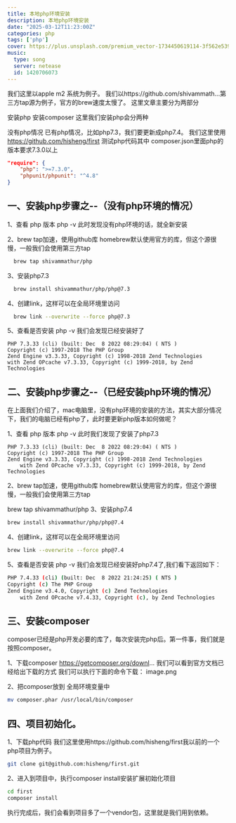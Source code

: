```yaml
---
title: 本地php环境安装
description: 本地php环境安装
date: "2025-03-12T11:23:00Z"
categories: php
tags: ['php']
cover: https://plus.unsplash.com/premium_vector-1734450619114-3f562e539869?q=80&w=1548&auto=format&fit=crop&ixlib=rb-4.1.0&ixid=M3wxMjA3fDB8MHxwaG90by1wYWdlfHx8fGVufDB8fHx8fA%3D%3D
music:
  type: song
  server: netease
  id: 1420706073
---
```

我们这里以apple m2 系统为例子。
我们以https://github.com/shivammath...第三方tap源为例子，官方的brew速度太慢了。
这里文章主要分为两部分

安装php
安装composer
这里我们安装php会分两种

没有php情况
已有php情况，比如php7.3，我们要更新成php7.4。
我们这里使用 https://github.com/hisheng/first 测试php代码其中
composer.json里面php的版本要求7.3.0以上
```json
"require": {
    "php": ">=7.3.0",
    "phpunit/phpunit": "^4.8"
}
```
## 一、安装php步骤之--（没有php环境的情况）
1、查看 php 版本
php -v
此时发现没有php环境的话，就全新安装

2、brew tap加速，使用github库
homebrew默认使用官方的库，但这个源很慢，一般我们会使用第三方tap

```bash
  brew tap shivammathur/php
```

3、安装php7.3
```bash
  brew install shivammathur/php/php@7.3
```
4、创建link，这样可以在全局环境里访问
```bash
  brew link --overwrite --force php@7.3
```
5、查看是否安装 php -v
我们会发现已经安装好了

```
PHP 7.3.33 (cli) (built: Dec  8 2022 08:29:04) ( NTS )
Copyright (c) 1997-2018 The PHP Group
Zend Engine v3.3.33, Copyright (c) 1998-2018 Zend Technologies
with Zend OPcache v7.3.33, Copyright (c) 1999-2018, by Zend Technologies
```
## 二、安装php步骤之--（已经安装php环境的情况）
在上面我们介绍了，mac电脑里，没有php环境的安装的方法，其实大部分情况下，我们的电脑已经有php了，此时要更新php版本如何做呢？

1、查看 php 版本
php -v
此时我们发现了安装了php7.3
```
PHP 7.3.33 (cli) (built: Dec  8 2022 08:29:04) ( NTS )
Copyright (c) 1997-2018 The PHP Group
Zend Engine v3.3.33, Copyright (c) 1998-2018 Zend Technologies
    with Zend OPcache v7.3.33, Copyright (c) 1999-2018, by Zend Technologies
```
2、brew tap加速，使用github库
homebrew默认使用官方的库，但这个源很慢，一般我们会使用第三方tap

brew tap shivammathur/php
3、安装php7.4
```bash
brew install shivammathur/php/php@7.4
```
4、创建link，这样可以在全局环境里访问
```bash
brew link --overwrite --force php@7.4
```
5、查看是否安装 php -v
我们会发现已经安装好php7.4了,我们看下返回如下：
```bash
PHP 7.4.33 (cli) (built: Dec  8 2022 21:24:25) ( NTS )
Copyright (c) The PHP Group
Zend Engine v3.4.0, Copyright (c) Zend Technologies
    with Zend OPcache v7.4.33, Copyright (c), by Zend Technologies
```
## 三、安装composer
composer已经是php开发必要的库了，每次安装完php后。第一件事，我们就是按照composer。

1、下载composer
https://getcomposer.org/downl...
我们可以看到官方文档已经给出下载的方式
我们可以执行下面的命令下载：
image.png

2、把composer放到 全局环境变量中
```bash
mv composer.phar /usr/local/bin/composer
```
## 四、项目初始化。
1、下载php代码
我们这里使用https://github.com/hisheng/first我以前的一个php项目为例子。
```bash
git clone git@github.com:hisheng/first.git
```
2、进入到项目中，执行composer install安装扩展初始化项目
```bash
cd first
composer install
```
执行完成后，我们会看到项目多了一个vendor包，这里就是我们用到依赖。